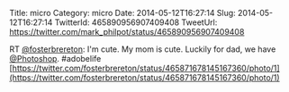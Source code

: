 Title: micro
Category: micro
Date: 2014-05-12T16:27:14
Slug: 2014-05-12T16:27:14
TwitterId: 465890956907409408
TweetUrl: https://twitter.com/mark_philpot/status/465890956907409408

RT [@fosterbrereton](https://twitter.com/fosterbrereton): I'm cute. My mom is cute. Luckily for dad, we have [@Photoshop](https://twitter.com/Photoshop). #adobelife [https://twitter.com/fosterbrereton/status/465871678145167360/photo/1](https://twitter.com/fosterbrereton/status/465871678145167360/photo/1)